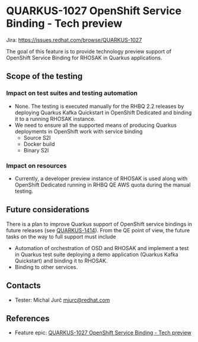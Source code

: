 # QUARKUS-1027 OpenShift Service Binding - Tech preview

Jira: https://issues.redhat.com/browse/QUARKUS-1027

The goal of this feature is to provide technology preview support of OpenShift Service Binding for RHOSAK in Quarkus 
applications.

## Scope of the testing

### Impact on test suites and testing automation
* None. The testing is executed manually for the RHBQ 2.2 releases by deploying Quarkus Kafka Quickstart in OpenShift 
  Dedicated and binding it to a running RHOSAK instance.
* We need to ensure all the supported means of producing Quarkus deployments in OpenShift work with service binding
  * Source S2I
  * Docker build
  * Binary S2I

### Impact on resources
* Currently, a developer preview instance of RHOSAK is used along with OpenShift Dedicated running in RHBQ QE AWS quota
  during the manual testing.

## Future considerations
There is a plan to improve Quarkus support of OpenShift service bindings in future releases (see [QUARKUS-1414](https://issues.redhat.com/browse/QUARKUS-1414)).
From the QE point of view, the future tasks on the way to full support must include
* Automation of orchestration of OSD and RHOSAK and implement a test in Quarkus test suite deploying a demo application
  (Quarkus Kafka Quickstart) and binding it to RHOSAK.
* Binding to other services.

## Contacts
* Tester: Michal Jurč <mjurc@redhat.com>

## References
* Feature epic: [QUARKUS-1027 OpenShift Service Binding - Tech preview](https://issues.redhat.com/browse/QUARKUS-1027)
